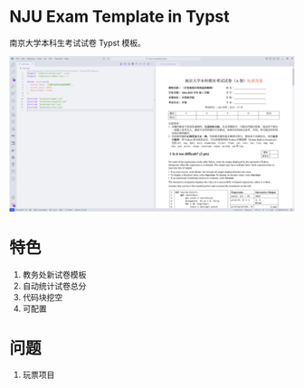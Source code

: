 # NJU Exam Template in Typst

南京大学本科生考试试卷 Typst 模板。

![](image/editor.png)

# 特色

1. 教务处新试卷模板
2. 自动统计试卷总分
3. 代码块挖空
4. 可配置

# 问题

1. 玩票项目
